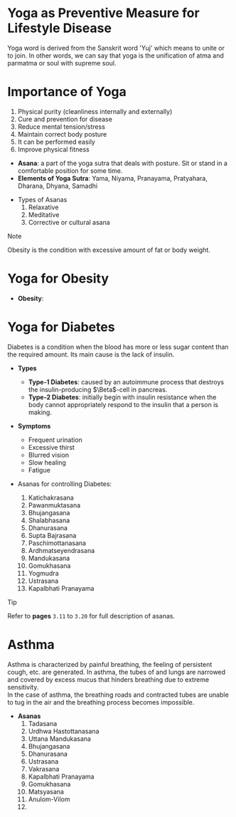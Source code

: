 # Yoga as Preventive Measure for Lifestyle Disease 
Yoga word is derived from the Sanskrit word 'Yuj' which means to unite or to join. In other words, we can say that yoga is the unification of atma and parmatma or soul with supreme soul. 

# Importance of Yoga 
1. Physical purity (cleanliness internally and externally)
2. Cure and prevention for disease 
3. Reduce mental tension/stress
4. Maintain correct body posture
5. It can be performed easily
6. Improve physical fitness 

<div style="page-break-after: always;"></div>

- **Asana**: a part of the yoga sutra that deals with posture. Sit or stand in a comfortable position for some time. 
- **Elements of Yoga Sutra**: Yama, Niyama, Pranayama, Pratyahara, Dharana, Dhyana, Samadhi

<div style="page-break-after: always;"></div>

- Types of Asanas
    1. Relaxative 
    2. Meditative 
    3. Corrective or cultural asana

> [!NOTE]
> Obesity is the condition with excessive amount of fat or body weight. 

# Yoga for Obesity
- **Obesity**: 

# Yoga for Diabetes 
Diabetes is a condition when the blood has more or less sugar content than the required amount. Its main cause is the lack of insulin. 

- **Types**
    - **Type-1 Diabetes**: caused by an autoimmune process that destroys the insulin-producing $\Beta$-cell in pancreas. 
    - **Type-2 Diabetes**: initially begin with insulin resistance when the body cannot appropriately respond to the insulin that a person is making.

- **Symptoms**
    - Frequent urination 
    - Excessive thirst 
    - Blurred vision  
    - Slow healing 
    - Fatigue

- Asanas for controlling Diabetes: 
    1. Katichakrasana 
    2. Pawanmuktasana 
    3. Bhujangasana 
    4. Shalabhasana 
    5. Dhanurasana 
    6. Supta Bajrasana 
    7. Paschimottanasana 
    8. Ardhmatseyendrasana 
    9. Mandukasana 
    10. Gomukhasana 
    11. Yogmudra 
    12. Ustrasana 
    13. Kapalbhati Pranayama 

> [!TIP]
> Refer to **pages** `3.11` to `3.20` for full description of asanas.

# Asthma
Asthma is characterized by painful breathing, the feeling of persistent cough, etc. are generated. In asthma, the tubes of and lungs are narrowed and covered by excess mucus that hinders breathing due to extreme sensitivity.  
In the case of asthma, the breathing roads and contracted tubes are unable to tug in the air and the breathing process becomes impossible. 

- **Asanas**
    1. Tadasana 
    2. Urdhwa Hastottanasana 
    3. Uttana Mandukasana 
    4. Bhujangasana 
    5. Dhanurasana
    6. Ustrasana
    7. Vakrasana 
    8. Kapalbhati Pranayama 
    9. Gomukhasana
    10. Matsyasana 
    11. Anulom-Vilom 
    12. 